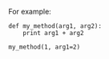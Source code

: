 For example:

    def my_method(arg1, arg2):
        print arg1 + arg2

    my_method(1, arg1=2)
      